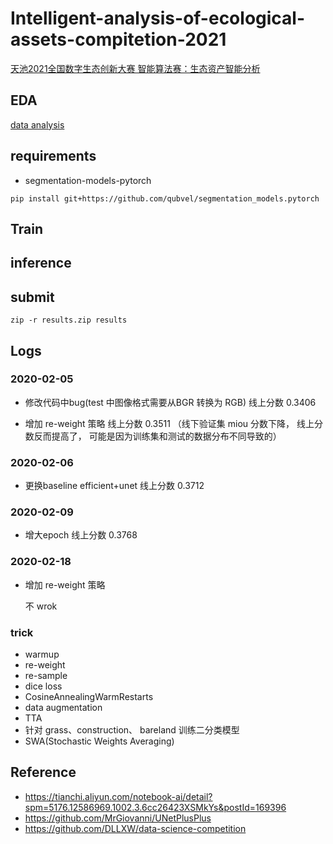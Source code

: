 # Intelligent-analysis-of-ecological-assets-compitetion-2021
[天池2021全国数字生态创新大赛 智能算法赛：生态资产智能分析](https://tianchi.aliyun.com/competition/entrance/531860/introduction?lang=en-us)


## EDA
[data analysis](./docs/data_analysis.ipynb)

## requirements
* segmentation-models-pytorch
```shell script
pip install git+https://github.com/qubvel/segmentation_models.pytorch
```

## Train

## inference

## submit

```shell script
zip -r results.zip results
```

## Logs

### 2020-02-05

* 修改代码中bug(test 中图像格式需要从BGR 转换为 RGB)
  线上分数 0.3406

* 增加 re-weight 策略
  线上分数 0.3511 （线下验证集 miou 分数下降， 线上分数反而提高了， 可能是因为训练集和测试的数据分布不同导致的）
   
### 2020-02-06
* 更换baseline  efficient+unet
  线上分数 0.3712
  
  
### 2020-02-09
* 增大epoch
  线上分数 0.3768
   
### 2020-02-18
* 增加 re-weight 策略
  
  不 wrok
  
### trick
* warmup
* re-weight
* re-sample
* dice loss
* CosineAnnealingWarmRestarts
* data augmentation
* TTA
* 针对 grass、construction、 bareland 训练二分类模型
* SWA(Stochastic Weights Averaging)


## Reference

* <https://tianchi.aliyun.com/notebook-ai/detail?spm=5176.12586969.1002.3.6cc26423XSMkYs&postId=169396>
* <https://github.com/MrGiovanni/UNetPlusPlus>
* <https://github.com/DLLXW/data-science-competition>